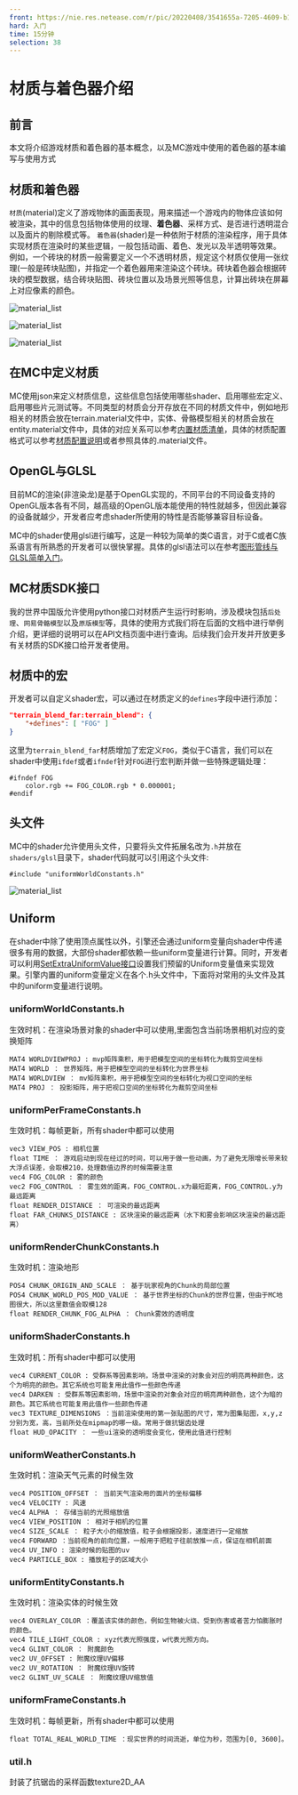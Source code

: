 ```yaml
---
front: https://nie.res.netease.com/r/pic/20220408/3541655a-7205-4609-b118-be8d6dbb84bd.png
hard: 入门
time: 15分钟
selection: 38
---
```


# 材质与着色器介绍

## 前言

本文将介绍游戏材质和着色器的基本概念，以及MC游戏中使用的着色器的基本编写与使用方式


## 材质和着色器

``材质``(material)定义了游戏物体的画面表现，用来描述一个游戏内的物体应该如何被渲染，其中的信息包括物体使用的纹理、**着色器**、采样方式、是否进行透明混合以及面片的剔除模式等。
``着色器``(shader)是一种依附于材质的渲染程序，用于具体实现材质在渲染时的某些逻辑，一般包括动画、着色、发光以及半透明等效果。
例如，一个砖块的材质一般需要定义一个不透明材质，规定这个材质仅使用一张纹理(一般是砖块贴图)，并指定一个着色器用来渲染这个砖块。砖块着色器会根据砖块的模型数据，结合砖块贴图、砖块位置以及场景光照等信息，计算出砖块在屏幕上对应像素的颜色。

![material_list](./images/materialsample1.png)

![material_list](./images/materialsample2.png)

![material_list](./images/materialsample3.jpg)


## 在MC中定义材质

MC使用json来定义材质信息，这些信息包括使用哪些shader、启用哪些宏定义、启用哪些片元测试等。不同类型的材质会分开存放在不同的材质文件中，例如地形相关的材质会放在terrain.material文件中，实体、骨骼模型相关的材质会放在entity.material文件中，具体的对应关系可以参考[内置材质清单](./2-内置材质清单.md)，具体的材质配置格式可以参考[材质配置说明](./3-材质配置说明.md)或者参照具体的.material文件。

## OpenGL与GLSL

目前MC的渲染(非渲染龙)是基于OpenGL实现的，不同平台的不同设备支持的OpenGL版本各有不同，越高级的OpenGL版本能使用的特性就越多，但因此兼容的设备就越少，开发者应考虑shader所使用的特性是否能够兼容目标设备。

MC中的shader使用glsl进行编写，这是一种较为简单的类C语言，对于C或者C族系语言有所熟悉的开发者可以很快掌握。具体的glsl语法可以在参考[图形管线与GLSL简单入门](./6-图形管线与GLSL简单入门.md)。

## MC材质SDK接口

我的世界中国版允许使用python接口对材质产生运行时影响，涉及模块包括`后处理`、`网易骨骼模型`以及`原版模型`等，具体的使用方式我们将在后面的文档中进行举例介绍，更详细的说明可以在API文档页面中进行查询。后续我们会开发并开放更多有关材质的SDK接口给开发者使用。

## 材质中的宏

开发者可以自定义shader宏，可以通过在材质定义的`defines`字段中进行添加：
```json
"terrain_blend_far:terrain_blend": {
	"+defines": [ "FOG" ]
}
```
这里为`terrain_blend_far`材质增加了宏定义`FOG`，类似于C语言，我们可以在shader中使用`ifdef`或者`ifndef`针对`FOG`进行宏判断并做一些特殊逻辑处理：
```opengl
#ifndef FOG
	color.rgb += FOG_COLOR.rgb * 0.000001;
#endif
```

## 头文件

MC中的shader允许使用头文件，只要将头文件拓展名改为`.h`并放在`shaders/glsl`目录下，shader代码就可以引用这个头文件:
```opengl
#include "uniformWorldConstants.h"
```

![material_list](./images/shader_headfiles.png)

## Uniform

在shader中除了使用顶点属性以外，引擎还会通过uniform变量向shader中传递很多有用的数据，大部份shader都依赖一些uniform变量进行计算。同时，开发者可以利用<a href="../../../mcdocs/1-ModAPI/接口/模型.html#setextrauniformvalue" rel="noopenner">SetExtraUniformValue接口</a>设置我们预留的Uniform变量值来实现效果。引擎内置的uniform变量定义在各个.h头文件中，下面将对常用的头文件及其中的uniform变量进行说明。

### uniformWorldConstants.h

生效时机：在渲染场景对象的shader中可以使用,里面包含当前场景相机对应的变换矩阵
```opengl
MAT4 WORLDVIEWPROJ : mvp矩阵乘积，用于把模型空间的坐标转化为裁剪空间坐标
MAT4 WORLD ： 世界矩阵，用于把模型空间的坐标转化为世界坐标
MAT4 WORLDVIEW ： mv矩阵乘积，用于把模型空间的坐标转化为视口空间的坐标
MAT4 PROJ ： 投影矩阵，用于把视口空间的坐标转化为裁剪空间坐标
```

### uniformPerFrameConstants.h

生效时机：每帧更新，所有shader中都可以使用
```opengl
vec3 VIEW_POS : 相机位置
float TIME ： 游戏启动到现在经过的时间，可以用于做一些动画，为了避免无限增长带来较大浮点误差，会取模210，处理数值边界的时候需要注意
vec4 FOG_COLOR : 雾的颜色
vec2 FOG_CONTROL ： 雾生效的距离，FOG_CONTROL.x为最短距离，FOG_CONTROL.y为最远距离
float RENDER_DISTANCE ： 可渲染的最远距离
float FAR_CHUNKS_DISTANCE : 区块渲染的最远距离（水下和雾会影响区块渲染的最远距离）
```

### uniformRenderChunkConstants.h

生效时机：渲染地形
```opengl
POS4 CHUNK_ORIGIN_AND_SCALE ： 基于玩家视角的Chunk的局部位置
POS4 CHUNK_WORLD_POS_MOD_VALUE ： 基于世界坐标的Chunk的世界位置，但由于MC地图很大，所以这里数值会取模128
float RENDER_CHUNK_FOG_ALPHA ： Chunk雾效的透明度
```

### uniformShaderConstants.h

生效时机：所有shader中都可以使用
```opengl
vec4 CURRENT_COLOR : 受群系等因素影响，场景中渲染的对象会对应的明亮两种颜色，这个为明亮的颜色。其它系统也可能复用此值作一些颜色传递
vec4 DARKEN : 受群系等因素影响，场景中渲染的对象会对应的明亮两种颜色，这个为暗的颜色。其它系统也可能复用此值作一些颜色传递
vec3 TEXTURE_DIMENSIONS ：当前渲染使用的第一张贴图的尺寸，常为图集贴图，x,y,z分别为宽，高，当前所处在mipmap的哪一级。常用于做抗锯齿处理
float HUD_OPACITY ： 一些ui渲染的透明度会变化，使用此值进行控制
```

### uniformWeatherConstants.h

生效时机：渲染天气元素的时候生效
```opengl
vec4 POSITION_OFFSET ： 当前天气渲染用的面片的坐标偏移
vec4 VELOCITY : 风速
vec4 ALPHA ： 存储当前的光照缩放值
vec4 VIEW_POSITION ： 相对于相机的位置
vec4 SIZE_SCALE ： 粒子大小的缩放值，粒子会根据投影，速度进行一定缩放
vec4 FORWARD ：当前视角的前向位置，一般用于把粒子往前放推一点，保证在相机前面
vec4 UV_INFO : 渲染时候的贴图的uv
vec4 PARTICLE_BOX : 播放粒子的区域大小
```

### uniformEntityConstants.h

生效时机：渲染实体的时候生效
```opengl
vec4 OVERLAY_COLOR ：覆盖该实体的颜色，例如生物被火烧、受到伤害或者苦力怕膨胀时的颜色。
vec4 TILE_LIGHT_COLOR : xyz代表光照强度，w代表光照方向。
vec4 GLINT_COLOR ： 附魔颜色
vec2 UV_OFFSET : 附魔纹理UV偏移
vec2 UV_ROTATION ： 附魔纹理UV旋转
vec2 GLINT_UV_SCALE ： 附魔纹理UV缩放值
```

### uniformFrameConstants.h

生效时机：每帧更新，所有shader中都可以使用
```opengl
float TOTAL_REAL_WORLD_TIME ：现实世界的时间流逝，单位为秒，范围为[0, 3600]。
```

### util.h

封装了抗锯齿的采样函数texture2D_AA
